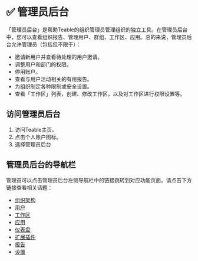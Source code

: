 # ✅ 管理员后台

「管理员后台」是帮助Teable的组织管理员管理组织的独立工具。在管理员后台中，您可以查看组织报告、管理用户、群组、工作区、应用。总的来说，管理员后台允许管理员（包括但不限于）：

* 邀请新用户并查看待处理的用户邀请。
* 调整用户和部门的权限。
* 停用账户。
* 查看与用户活动相关的有用报告。
* 为组织制定各种限制或安全设置。
* 查看「工作区」列表，创建、修改工作区，以及对工作区进行权限设置等。

## **访问管理员后台**

1. 访问Teable主页。
2. 点击个人账户图标。
3. 选择管理员后台

## **管理员后台的导航栏**

管理员可以点击管理员后台左侧导航栏中的链接跳转到对应功能页面。请点击下方链接查看相关话题：

* [组织架构](zu-zhi-jia-gou.md)
* [用户](yong-hu.md)
* [工作区](gong-zuo-qu.md)
* [应用](ying-yong.md)
* [仪表盘](../../yi-biao-pan.md)
* [扩展插件](kuo-zhan-cha-jian.md)
* [报告](bao-gao.md)
* [设置](she-zhi.md)
